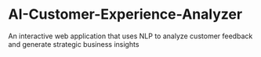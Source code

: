 # AI-Customer-Experience-Analyzer
An interactive web application that uses NLP to analyze customer feedback and generate strategic business insights
